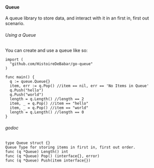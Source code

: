 #### Queue

A queue library to store data, and interact with it in an
first in, first out scenario.



###### Using a Queue

You can create and use a queue like so:

    import (
      "github.com/HistoireDeBabar/go-queue"
    )

    func main() {
      q := queue.Queue{}
      item, err := q.Pop() //item == nil, err == 'No Items in Queue'
      q.Push("hello")
      q.Push("world")
      length = q.Length() //length == 2
      item, _ = q.Pop() //item == "hello"
      item, _ = q.Pop() //item == "world"
      length = q.Length() //length == 0
    }



###### godoc

    type Queue struct {}
    Queue Type for storing items in first in, first out order.
    func (q *Queue) Length() int
    func (q *Queue) Pop() (interface{}, error)
    func (q *Queue) Push(item interface{})
